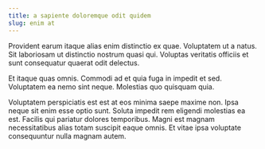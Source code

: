 ```yaml
---
title: a sapiente doloremque odit quidem
slug: enim at
---
```


Provident earum itaque alias enim distinctio ex quae. Voluptatem ut a natus. Sit laboriosam ut distinctio nostrum quasi qui. Voluptas veritatis officiis et sunt consequatur quaerat odit delectus.

Et itaque quas omnis. Commodi ad et quia fuga in impedit et sed. Voluptatem ea nemo sint neque. Molestias quo quisquam quia.

Voluptatem perspiciatis est est at eos minima saepe maxime non. Ipsa neque sit enim esse optio sunt. Soluta impedit rem eligendi molestias ea est. Facilis qui pariatur dolores temporibus. Magni est magnam necessitatibus alias totam suscipit eaque omnis. Et vitae ipsa voluptate consequuntur nulla magnam autem.

